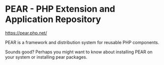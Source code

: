 # PEAR - PHP Extension and Application Repository

https://pear.php.net/

PEAR is a framework and distribution system for reusable PHP components.

Sounds good? Perhaps you might want to know about installing PEAR on your system or installing pear packages.
